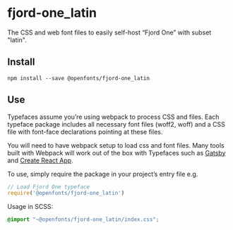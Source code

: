 
# fjord-one_latin

The CSS and web font files to easily self-host “Fjord One” with subset "latin".

## Install

`npm install --save @openfonts/fjord-one_latin`

## Use

Typefaces assume you’re using webpack to process CSS and files. Each typeface
package includes all necessary font files (woff2, woff) and a CSS file with
font-face declarations pointing at these files.

You will need to have webpack setup to load css and font files. Many tools built
with Webpack will work out of the box with Typefaces such as [Gatsby](https://github.com/gatsbyjs/gatsby)
and [Create React App](https://github.com/facebookincubator/create-react-app).

To use, simply require the package in your project’s entry file e.g.

```javascript
// Load Fjord One typeface
require('@openfonts/fjord-one_latin')
```

Usage in SCSS:
```scss
@import "~@openfonts/fjord-one_latin/index.css";
```
